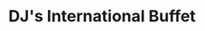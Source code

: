 ---
layout: place
title: "DJ's International Buffet"
permalink: /new-york/garden-city/dj-s-international-buffet.html
stateAbbr: NY
stateName: New York
cityName: Garden City
seo:
  name: "DJ's International Buffet"
  type: Restaurant
  links: http://djsinternationalbuffet.com/
description: "DJ's International Buffet serves delicious sushi in Garden City, New York. Try fresh Japanese dishes for a great dining experience. "
place_id: ChIJK2ip6Ih9wokRWp1yhw-G_D0
photos:
  - name: >-
      places/ChIJK2ip6Ih9wokRWp1yhw-G_D0/photos/AeeoHcIijHHcmSfe4HE_UQisv81Las6FFF4l2scGjGXsYhds14TSABOTEGZzVf0PV8f2o_l1rdjaPMex_kun0f972VD-20b7C_-XxR1JfhqD54I6StlKiESCdej4iJMUMQrfgXz7vGr4Eu26uipPDs8LJDxGVPpI3ggXZ1zxFWjl2gKaNcoC8i6SyLJMJZztMTvjfkHMR6XUPl6F_JEOnJXkm0MrimVOfkdRPFBxAM_9uAWBocHPl5x-vh5lwpR_0ZmNYrSTT60gKjBVXGKYvr15YzbMCyJooVLPGuadYn3Jq9vy7MyyvLpRPA_mGhUIZ1AED4dRwBuPaCDG-Oc61xGr0n0i84xq_th0djb5kAzu-9qSCSZtoKiSxnbTyJZXjlfQ2ULf-gPfmaCwq368QMUjKISJlHs7UywzXUEOm8I6uZzxoj5E
    widthPx: 4800
    heightPx: 2700
    authorAttributions:
      - displayName: Richard Wang
        uri: https://maps.google.com/maps/contrib/105829764966682835606
        photoUri: >-
          https://lh3.googleusercontent.com/a/ACg8ocLU_Fa0RnBLxoMEAJCEaWT7MokF0RVsE7skos8FEGaf1lrmQw=s100-p-k-no-mo
    flagContentUri: >-
      https://www.google.com/local/imagery/report/?cb_client=maps_api_places.places_api&image_key=!1e10!2sCIHM0ogKEICAgICdqKDI2gE&hl=en-US
    googleMapsUri: >-
      https://www.google.com/maps/place//data=!3m4!1e2!3m2!1sCIHM0ogKEICAgICdqKDI2gE!2e10!4m2!3m1!1s0x89c27d88e8a9682b:0x3dfc860f87729d5a
  - name: >-
      places/ChIJK2ip6Ih9wokRWp1yhw-G_D0/photos/AeeoHcJAggafB43TrvgxfcN_MqDGAiLM6_P144MiHe2LKQdaxn3TvFHNn68YHehW8eUMp4SpmBBYQvUkQjt7CUPAyxLtWUHBJLhpruDHJlZz7ofU7v218Hx32vnuhvYT2LeAXG3IJ3MSaeoXbbAZ-dxlJdEOXyeDiymZVTlWsidMMQln1gpQiI1gRgjyZMIlLe6iexTBpPoCkgF9si9Q6BT-f6JxuajVW8tN5iOiIPBwIlXuiFMajjCeMGBYW7IQR-EJMuV-RAF6Q1m2tAaYxxNA14m3MHcqce8_-zAbfy4phMjgxIhXqWAR3-knIiyA0bpcqtQk7H7fK-l1V2zFfHVS60ZH7QSXqeRxF0Ot4ajS3NE3yQrmBzwpMQ49iHBhnjjP5TpmhE1AjB1m0eZmjBq0ksbKRdtB75Oay5VnT5Er93NpHgttxgybv-4cRfvSXQ
    widthPx: 4000
    heightPx: 3000
    authorAttributions:
      - displayName: Cris J
        uri: https://maps.google.com/maps/contrib/103953798914619685448
        photoUri: >-
          https://lh3.googleusercontent.com/a-/ALV-UjX1Kh_cDqVlghARhMfo-7OFcdjjfo_4nvGPU4ZV6NRhuHwmD_oKsA=s100-p-k-no-mo
    flagContentUri: >-
      https://www.google.com/local/imagery/report/?cb_client=maps_api_places.places_api&image_key=!1e10!2sCIABIhAA3ilWdRhOzGf6_y4ADlqt&hl=en-US
    googleMapsUri: >-
      https://www.google.com/maps/place//data=!3m4!1e2!3m2!1sCIABIhAA3ilWdRhOzGf6_y4ADlqt!2e10!4m2!3m1!1s0x89c27d88e8a9682b:0x3dfc860f87729d5a
  - name: >-
      places/ChIJK2ip6Ih9wokRWp1yhw-G_D0/photos/AeeoHcICnLY-9r_07RNsp-fh52CKAYFxzF8RLhwrYYpw38rqCx85_u_LiGjYvbYok6HtSLBNFtwEisQNiu5j6fFd3arZka-LY_VOZ49s5frQOK2h7yyvzyH40U8GKUl3DC7NuldEm36ZQiDKKDSxQmuZlG7jAtcWUdq4cKK4xaBVUjHEjn0Hssk_d8LfxdNPWocrtJBJmh62KxsgLuZBfln5Xw8rB3xHEriljaym_CQotdZUGOBZxzs6WXHUL3Pt4mmR91Ns3-ZRrXN352PT_k_TELSfFf-7b8jpP87QpvmPMOh2dw
    widthPx: 3024
    heightPx: 4032
    authorAttributions:
      - displayName: DJ's International Buffet
        uri: https://maps.google.com/maps/contrib/104781725535745240441
        photoUri: >-
          https://lh3.googleusercontent.com/a/ACg8ocJl58yTFEk3nu7M-0qF46BjneY9Ai1GrSTwFrZl4XgbqgGb7Q=s100-p-k-no-mo
    flagContentUri: >-
      https://www.google.com/local/imagery/report/?cb_client=maps_api_places.places_api&image_key=!1e10!2sAF1QipMFYm5785vU1yg6OehIJBlbLMdTFM63SsFWHh0o&hl=en-US
    googleMapsUri: >-
      https://www.google.com/maps/place//data=!3m4!1e2!3m2!1sAF1QipMFYm5785vU1yg6OehIJBlbLMdTFM63SsFWHh0o!2e10!4m2!3m1!1s0x89c27d88e8a9682b:0x3dfc860f87729d5a
  - name: >-
      places/ChIJK2ip6Ih9wokRWp1yhw-G_D0/photos/AeeoHcLBbUCBf6ZtsK73pQJWb1i53EWelNKmFuH7bzv4dg5TUjLotT7JpBnEeVIUlo97Fvk-R7q592Vs67nbbFkfWfb5aJc1T9DFyaxo9zQ8ODLLvr_mALIVZuhnZJuUN4mce6A2jzepjEWXcxV82P-QSHm4hvXwbefwvE4GsYcMjUzK-bRPFvQ0DAkTzOiiZKatfrDKXcYEqiaIzzdTQrLvcOJWMaRbX-kMSqqYYFAxiyq8tYzw6Gys7uih6NI_UuLKOp_98TKem-tSfM1l3wWFBLhzGWZE4W0s_laxDJMvI4OT8fgA9kVUiucLzlA6pggHqDZxcVTut2lbDtIxC-gTV1ClREx1_IvAe89tHPRVkCOwTNhj9vlC5YDXHRv-NVZpIG9ALy7xjiHxlIuRwzmiJCvfhOuWWfhI4iElQlf3uCg9FQ
    widthPx: 4800
    heightPx: 3600
    authorAttributions:
      - displayName: Ada Lau
        uri: https://maps.google.com/maps/contrib/109901027131956443388
        photoUri: >-
          https://lh3.googleusercontent.com/a-/ALV-UjW9PdQxJ9GlV-J_DMvSphuBq-DLBBOd6t9wWFiBtu0iIeCyUNtC=s100-p-k-no-mo
    flagContentUri: >-
      https://www.google.com/local/imagery/report/?cb_client=maps_api_places.places_api&image_key=!1e10!2sCIHM0ogKEICAgICf9ofBcg&hl=en-US
    googleMapsUri: >-
      https://www.google.com/maps/place//data=!3m4!1e2!3m2!1sCIHM0ogKEICAgICf9ofBcg!2e10!4m2!3m1!1s0x89c27d88e8a9682b:0x3dfc860f87729d5a
  - name: >-
      places/ChIJK2ip6Ih9wokRWp1yhw-G_D0/photos/AeeoHcKwLQc2oYZLfe5tcbbSWoDmCOPNcvqpSlfYCOIwH7wICih2V2hhmEDgQnd8do07OENl_yi0ArWC22d_lewUnW61kEKPbCjnr9JDYnNT97sh-xRWiYB8fSeaj_VtFQaU_PCzVyiMupkjZPLhqemHHAuuc9ol7nGRQj_b5PijUJQMxqBDhHGfk-gARL5JFAU6VXp9ilbI19Tlqbw_qwZQkOlts52fyt1g2eSv5pT0lwD0vA4XPuvVUZyt2499q-tPcCZkjBZ3C1vGZ-j_2jnOmHZdbSxc_IpNueIu3fAROKlKvSWk3GgBFNLroconlupVE6Hq2axaAaU66Bkcl5zGndRJ3a_4ItSO9hqMH2w4GBLyGSbAvW61wFF8fAqZpZVT3sCStUC_ZE6lA2HJzNPePcvymbTbfrBt-rt-0H7cYCl_zVAh1n0zLllmh8156A
    widthPx: 4000
    heightPx: 3000
    authorAttributions:
      - displayName: Cris J
        uri: https://maps.google.com/maps/contrib/103953798914619685448
        photoUri: >-
          https://lh3.googleusercontent.com/a-/ALV-UjX1Kh_cDqVlghARhMfo-7OFcdjjfo_4nvGPU4ZV6NRhuHwmD_oKsA=s100-p-k-no-mo
    flagContentUri: >-
      https://www.google.com/local/imagery/report/?cb_client=maps_api_places.places_api&image_key=!1e10!2sCIABIhADydER2SP-MWf6_ugADL9q&hl=en-US
    googleMapsUri: >-
      https://www.google.com/maps/place//data=!3m4!1e2!3m2!1sCIABIhADydER2SP-MWf6_ugADL9q!2e10!4m2!3m1!1s0x89c27d88e8a9682b:0x3dfc860f87729d5a
  - name: >-
      places/ChIJK2ip6Ih9wokRWp1yhw-G_D0/photos/AeeoHcIvuK6yksP5JZGKbyG2Uqei_xn8w8ie07bG1WQ8VYmUmYdAkgq-8k3PiQgKblOTYJZ4u2ea7trOlkMbzI_psQ8uHkVGbi-i5HQO9a8POSvtVTetNl_norshBkhEMawWccGPF4925atl2PWDeHn_DctzryzuhFpN1CA5ESkBxGIo-pZELiWVkzCvSls3t01mNn0ph_5m0LubbWNiS_Yc3SmTPkAPSwhjcrrOuWyLhRJz6UIIKPGOplU3Wq26ahLrUhX1_zRRpOqURSWEiXqDf_I5m6cca8M6aHaDqRDICNKpADiyS-fbRJv4c0zocnJozBwizzofrDWpCqvHOCbcDT02mPHOAUI2XbbjM0SOHY8n2T0idIeKF5_saFRo_rXE9sh2j5jbi5qOgqfPWUYDZFzUXpFPtzyypueCkUziYUpJqvar
    widthPx: 3024
    heightPx: 4032
    authorAttributions:
      - displayName: Michael Milazzo
        uri: https://maps.google.com/maps/contrib/112332994925701009232
        photoUri: >-
          https://lh3.googleusercontent.com/a-/ALV-UjUx9VzQLjIPyLKxdshrttTozdWNQ8k_9kYZZnACZfSV8HSl1hOQ=s100-p-k-no-mo
    flagContentUri: >-
      https://www.google.com/local/imagery/report/?cb_client=maps_api_places.places_api&image_key=!1e10!2sCIHM0ogKEICAgID7ncWLmQE&hl=en-US
    googleMapsUri: >-
      https://www.google.com/maps/place//data=!3m4!1e2!3m2!1sCIHM0ogKEICAgID7ncWLmQE!2e10!4m2!3m1!1s0x89c27d88e8a9682b:0x3dfc860f87729d5a
  - name: >-
      places/ChIJK2ip6Ih9wokRWp1yhw-G_D0/photos/AeeoHcLAXdm-3YlMYyKPLordri6JoRbq5nz-0Ll95k6Kjf7a-9kao9nxGDX-6t5ab60fY-lJujye9nSD3RYbGDP24bHJ9LWNBzklFAA6csxe04No58zxs5VCZ6nR7M8DfRrxOcQLr47t8N9KfVhnaLyTf78JrYq8_07ZHV0Md8lfiO25jMnNStzeM3qG6if9Ei_3TcpvPADzl-ZM-bQTIXeRvMnCIyeM6dERFWIUTBHhxS6cQgWUzsdQ3iPHlYcmZwUIv9h3GXdCWjCX7-0uIhYfHNEjNOuufEpfIkhF0WlTWdpJpdxxwZv0I_btgESmDfqC2dHoil6hki2VbtZ7oosKFmtblmaYktsSSQCueNraX8wrS5f5q0h0gv9Cq97Yv3GRJGgsKuVj6qyt-1UgK7ULOB_JKNVxsQyhwqCggQIWX9AS7w
    widthPx: 4800
    heightPx: 3600
    authorAttributions:
      - displayName: Ada Lau
        uri: https://maps.google.com/maps/contrib/109901027131956443388
        photoUri: >-
          https://lh3.googleusercontent.com/a-/ALV-UjW9PdQxJ9GlV-J_DMvSphuBq-DLBBOd6t9wWFiBtu0iIeCyUNtC=s100-p-k-no-mo
    flagContentUri: >-
      https://www.google.com/local/imagery/report/?cb_client=maps_api_places.places_api&image_key=!1e10!2sCIHM0ogKEICAgICf9ofBMg&hl=en-US
    googleMapsUri: >-
      https://www.google.com/maps/place//data=!3m4!1e2!3m2!1sCIHM0ogKEICAgICf9ofBMg!2e10!4m2!3m1!1s0x89c27d88e8a9682b:0x3dfc860f87729d5a
  - name: >-
      places/ChIJK2ip6Ih9wokRWp1yhw-G_D0/photos/AeeoHcKr5hEQlRfnXxb1BhZebnFFntw28wTWz4iE-rxOOdK5dAKFyP5DEgNJP3yb0ugcWCgQpAjiENy7tkvhgxT8zFjmbuRjgjbDdSHyvD1xJxUWVoXaQ0JdusO6FYj4qa4nJsYwMrq3uiMbupuZhr7n5Fxpp9obmnUNG2P5sEh7euT68Q2KmCnWmUamsx2gSIWkWC9ULNImHAAnXG-_VOOoCoibxcILDQNmT9rLC-FBGcBsbWViczb0DNU810lypg9sxaamPZk_DGx236uOXQKjDmXcZsTy_L2k-_Lku4aBRucvkGng7P5E_1MfwV-0332vSt8ZByUTrslKWNG8GqmpiDjisTFAm98vd046G-Y9oKRjEu9OPpPFkITvjUE7Kkr3Lgaj45jIzUaqia-zknh8IhNFiXTt6iba1CfWdnkD_DH8_g
    widthPx: 3056
    heightPx: 3056
    authorAttributions:
      - displayName: Vivian L
        uri: https://maps.google.com/maps/contrib/103275810369170804702
        photoUri: >-
          https://lh3.googleusercontent.com/a/ACg8ocJtprbdKO-hGS9NPN1s9VLsBCNqzGhEs9nqs9hKiXXVTij55Q=s100-p-k-no-mo
    flagContentUri: >-
      https://www.google.com/local/imagery/report/?cb_client=maps_api_places.places_api&image_key=!1e10!2sCIHM0ogKEICAgICfr6GfGA&hl=en-US
    googleMapsUri: >-
      https://www.google.com/maps/place//data=!3m4!1e2!3m2!1sCIHM0ogKEICAgICfr6GfGA!2e10!4m2!3m1!1s0x89c27d88e8a9682b:0x3dfc860f87729d5a
  - name: >-
      places/ChIJK2ip6Ih9wokRWp1yhw-G_D0/photos/AeeoHcK3wJH6k8pn2g75h_vpkK58x42yrl5njl-L5YDgx4W0fqE1ml5mRT_iLf1Q_8KhYmKiE4AgjF7L6D9MU3t7jxQrtsloUj8dpk7AItqmQfB5Wou4p6D8K1ePEEzYaTP4_y2k7YOZRRfT28wRWx0Yt0ZidLgjzLnGJHcMUhgc94BVRAsWWa2nACP_2Eej-HvK1o7v7Tgs9GeJy_Q0W8BjPAOq77KNa96iJId67ZPFCGrc_CgpBx4540czaKErc2DtXun8AzoslHXsACQAqNTY0N6JDJgJ-xSPlJLfsekJaLU8gA2ANeNkeWilYj741EY4h0XRX1BhRBRvsuiDbOQGSohXxfyppkrCSji_-O9qbpZrQV_0qRyjF4x8cBZeLBKFo_XzmkeIyVC1qSRWgfhgucyWOQEH-turZxvc7wrFRRY
    widthPx: 4032
    heightPx: 2268
    authorAttributions:
      - displayName: Cherry Kan
        uri: https://maps.google.com/maps/contrib/107265128063773112328
        photoUri: >-
          https://lh3.googleusercontent.com/a/ACg8ocLqyaHjJvrpXMYrx1GJkom7oG4LzPhUFCXWGHK4A3D7KGbUsw=s100-p-k-no-mo
    flagContentUri: >-
      https://www.google.com/local/imagery/report/?cb_client=maps_api_places.places_api&image_key=!1e10!2sCIHM0ogKEICAgMCQ182LBA&hl=en-US
    googleMapsUri: >-
      https://www.google.com/maps/place//data=!3m4!1e2!3m2!1sCIHM0ogKEICAgMCQ182LBA!2e10!4m2!3m1!1s0x89c27d88e8a9682b:0x3dfc860f87729d5a
  - name: >-
      places/ChIJK2ip6Ih9wokRWp1yhw-G_D0/photos/AeeoHcLS5YAqUX_Vler0CQ65ByZUv1MnMnD6lTUAMBBpYYfC3PG3WWfrx4-NSIC27pA1sa82f9r64HPzbSLJdWhkjZ25mX4NvkRpFUbulgYElAswYxLuHQge6z3hOi9nAvzBhScu0PwFR0MEY1QtKL0Oj2zqSn_NFrpE-Rxq2jVr9RH1B6WkAEx58bNEPOISoGKwZS21UxNfc5cTDyr2rU2QVFvgRfipDPi9hzxVlLGjWGl0e9NK66qJjVpJ6uXldpZNXCd1oBryknpnuqHqPZv8vGLpdW75gCnzqpImrK9WnH__x6-CuFn49wg9l5gsSb6yvFurjHHF4oPaU5JtOJZaGL7CxF3SaJPPosNQ9NuLzEPliEQncWw2O2RwqGr1SDeLFezXx_OTO0ze7u49IRjnWakZkuGedlc_ozWh2vC5Tn4zdtfF
    widthPx: 4800
    heightPx: 3600
    authorAttributions:
      - displayName: Ada Lau
        uri: https://maps.google.com/maps/contrib/109901027131956443388
        photoUri: >-
          https://lh3.googleusercontent.com/a-/ALV-UjW9PdQxJ9GlV-J_DMvSphuBq-DLBBOd6t9wWFiBtu0iIeCyUNtC=s100-p-k-no-mo
    flagContentUri: >-
      https://www.google.com/local/imagery/report/?cb_client=maps_api_places.places_api&image_key=!1e10!2sCIHM0ogKEICAgICf9ofB0gE&hl=en-US
    googleMapsUri: >-
      https://www.google.com/maps/place//data=!3m4!1e2!3m2!1sCIHM0ogKEICAgICf9ofB0gE!2e10!4m2!3m1!1s0x89c27d88e8a9682b:0x3dfc860f87729d5a
address: 1100 Stewart Ave, Garden City, NY 11530, USA
street: 1100 Stewart Ave
city: Garden City
state: NY
zip: '11530'
country: USA
neighborhood: null
latitude: '40.735211'
longitude: '-73.592258'
accessibility_options:
  wheelchairAccessibleParking: true
  wheelchairAccessibleEntrance: true
  wheelchairAccessibleRestroom: true
  wheelchairAccessibleSeating: true
business_status: OPERATIONAL
name: DJ's International Buffet
google_maps_links:
  directionsUri: >-
    https://www.google.com/maps/dir//''/data=!4m7!4m6!1m1!4e2!1m2!1m1!1s0x89c27d88e8a9682b:0x3dfc860f87729d5a!3e0
  placeUri: https://maps.google.com/?cid=4466592331699756378
  writeAReviewUri: >-
    https://www.google.com/maps/place//data=!4m3!3m2!1s0x89c27d88e8a9682b:0x3dfc860f87729d5a!12e1
  reviewsUri: >-
    https://www.google.com/maps/place//data=!4m4!3m3!1s0x89c27d88e8a9682b:0x3dfc860f87729d5a!9m1!1b1
  photosUri: >-
    https://www.google.com/maps/place//data=!4m3!3m2!1s0x89c27d88e8a9682b:0x3dfc860f87729d5a!10e5
primary_type: Buffet Restaurant
opening_hours:
  regular: null
  current: null
secondary_opening_hours:
  regular:
    weekdayDescriptions: null
    type: null
  current:
    weekdayDescriptions: null
    type: null
phone: (516) 227-2472
price_level: PRICE_LEVEL_MODERATE
price_range: $30 &ndash; $50
rating: '4.1'
rating_count: 4086
website: http://djsinternationalbuffet.com/
reviews: null
parking_options: null
payment_options: null
allow_dogs: null
curbside_pickup: null
delivery: null
dine_in: null
good_for_children: null
good_for_groups: null
good_for_sports: null
live_music: null
menu_for_children: null
outdoor_seating: null
reservable: null
restroom: null
serves_beer: null
serves_breakfast: null
serves_brunch: null
serves_cocktails: null
serves_coffee: null
serves_dinner: null
serves_dessert: null
serves_lunch: null
serves_vegetarian_food: null
serves_wine: null
takeout: null
summary: null

---